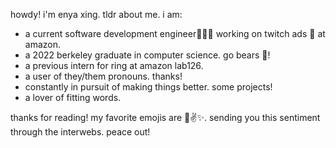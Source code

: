 howdy! i'm enya xing.
tldr about me. i am:

- a current software development engineer🧑🏻‍💻 working on twitch ads 👾 at amazon.
- a 2022 berkeley graduate in computer science. go bears 🐻!
- a previous intern for ring at amazon lab126.
- a user of they/them pronouns. thanks!
- constantly in pursuit of making things better. some projects!
- a lover of fitting words.

thanks for reading! my favorite emojis are 🤠✌️✨. sending you this sentiment through the interwebs. peace out!